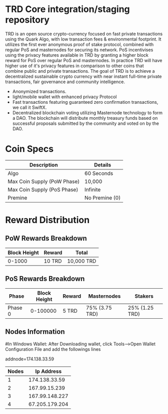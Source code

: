 # TRD Core integration/staging repository</b><br>
TRD is an open source crypto-currency focused on fast private transactions using the Quark Algo, with low transaction fees & environmental footprint. It utilizes the first ever anonymous proof of stake protocol, combined with regular PoS and masternodes for securing its network. PoS incentivises using the privacy features available in TRD by granting a higher block reward for PoS over regular PoS and masternodes. In practice TRD will have higher use of it's privacy features in comparison to other coins that combine public and private transactions. The goal of TRD is to achieve a decentralized sustainable crypto currency with near instant full-time private transactions, fair governance and community intelligence.

- Anonymized transactions.
- light/mobile wallet with enhanced privacy Protocol
- Fast transactions featuring guaranteed zero confirmation transactions, we call it SwiftX.
- Decentralized blockchain voting utilizing Masternode technology to form a DAO. The blockchain will distribute monthly treasury funds based on successful proposals submitted by the community and voted on by the DAO.

# Coin Specs

| Description                    |   Details     |
| -------------------------------| ------------- |
| Algo                           | 60 Seconds    |
| Max Coin Supply (PoW Phase)    | 10,000        |
| Max Coin Supply (PoS Phase)    | Infinite      |
| Premine                        | No Premine (0)|
	
# Reward Distribution
## PoW Rewards Breakdown
|Block Height	|Reward |Total     |
|-------------|-------|----------|
|0-1000       | 10 TRD|10,000 TRD|


## PoS Rewards Breakdown
|Phase  |Block Height |Reward	 |Masternodes    | Stakers      |
|------ |-------------|--------|---------------|--------------|
|Phase 0|	0-100000    |5 TRD   |75% (3.75 TRD) |25% (1.25 TRD) |

## Nodes Information
#In Windows Wallet: 
After Downloading wallet, click Tools-->Open Wallet Configuration File and add the followings lines 

addnode=174.138.33.59

|Nodes  |Ip Address   |
|------ |-------------|
|   1   |174.138.33.59|
|   2   |167.99.15.239|
|   3   |167.99.148.227|
|   4   |67.205.179.204|

